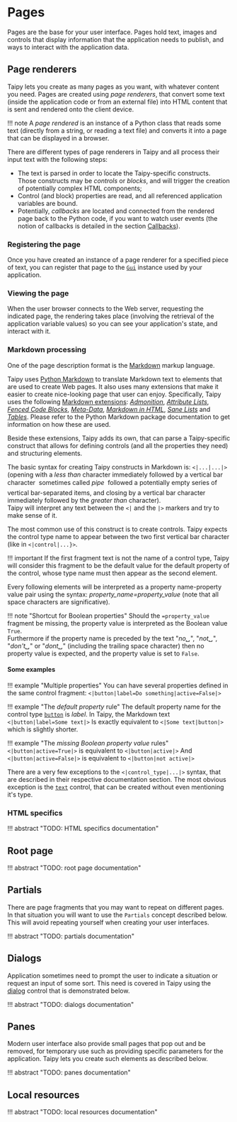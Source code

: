 # Pages

Pages are the base for your user interface. Pages hold text, images and controls that
display information that the application needs to publish, and ways to interact with
the application data.

## Page renderers

Taipy lets you create as many pages as you want, with whatever content you need.
Pages are created using _page renderers_, that convert some text (inside the application
code or from an external file) into HTML content that is sent and rendered onto the client
device.

!!! note
    A _page rendered_ is an instance of a Python class that reads some text (directly from a
    string, or reading a text file) and converts it into a page that can be displayed in a browser.

There are different types of page renderers in Taipy and all process their input text
with the following steps:

- The text is parsed in order to locate the Taipy-specific constructs. Those constructs
  may be _controls_ or _blocks_, and will trigger the creation of potentially complex HTML
  components;
- Control (and block) properties are read, and all referenced application variables are
  bound.
- Potentially, _callbacks_ are located and connected from the rendered page back to the Python code,
  if you want to watch user events (the notion of callbacks is detailed in the section [Callbacks](user_callbacks.md)).

### Registering the page

Once you have created an instance of a page renderer for a specified piece of
text, you can register that page to the [`Gui`](../reference/#taipy.gui.gui.Gui) instance
used by your application.

### Viewing the page

When the user browser connects to the Web server, requesting the indicated page,
the rendering takes place (involving the retrieval of the application variable
values) so you can see your application's state, and interact with it.

### Markdown processing

One of the page description format is the [Markdown](https://en.wikipedia.org/wiki/Markdown)
markup language.

Taipy uses [Python Markdown](https://python-markdown.github.io/) to translate Markdown
text to elements that are used to create Web pages. It also uses many extensions that
make it easier to create nice-looking page that user can enjoy. Specifically,
Taipy uses the following [Markdown extensions](https://python-markdown.github.io/extensions/):
[_Admonition_](https://python-markdown.github.io/extensions/admonition/),
[_Attribute Lists_](https://python-markdown.github.io/extensions/attr_list/),
[_Fenced Code Blocks_](https://python-markdown.github.io/extensions/fenced_code_blocks/),
[_Meta-Data_](https://python-markdown.github.io/extensions/meta_data/),
[_Markdown in HTML_](https://python-markdown.github.io/extensions/md_in_html/),
[_Sane Lists_](https://python-markdown.github.io/extensions/sane_lists/)
and [_Tables_](https://python-markdown.github.io/extensions/tables/).
Please refer to the Python Markdown package documentation to get information on how these are used.

Beside these extensions, Taipy adds its own, that can parse a Taipy-specific
construct that allows for defining controls (and all the properties they need)
and structuring elements.

The basic syntax for creating Taipy constructs in Markdown is: `<|...|...|>` (opening with a
_less than_ character immediately followed by a vertical bar character &#151; sometimes called
_pipe_ &#151; followed a potentially empty series of vertical bar-separated items, and closing
by a vertical bar character immediately followed by the _greater than_ character).<br/>Taipy
will interpret any text between the `<|` and the `|>` markers and try to make sense of it.

The most common use of this construct is to create controls. Taipy expects the control type
name to appear between the two first vertical bar character (like in `<|control|...}>`.

!!! important
    If the first fragment text is not the name of a control type, Taipy will consider this
    fragment to be the default value for the default property of the control, whose type name
    must then appear as the second element.

Every following elements will be interpreted as a property name-property value pair
using the syntax: _property\_name=property\_value_ (note that all space characters
are significative).  

!!! note "Shortcut for Boolean properties"
    Should the `=property_value` fragment be missing, the property value is interpreted as the
    Boolean value `True`.<br/>
    Furthermore if the property name is preceded by the text "_no&blank;_", "_not&blank;_",
    "_don't&blank;_" or "_dont&blank;_" (including the trailing space character) then no
    property value is expected, and the property value is set to `False`.

#### Some examples

!!! example "Multiple properties"
    You can have several properties defined in the same control fragment:
    ```
    <|button|label=Do something|active=False|>
    ```

!!! example "The _default property_ rule"
    The default property name for the control type [`button`](viselements/button.md) is _label_. In Taipy,
    the Markdown text
    ```
    <|button|label=Some text|>
    ```
    Is exactly equivalent to
    ```
    <|Some text|button|>
    ```
    which is slightly shorter.

!!! example "The _missing Boolean property value_ rules"
    ```
    <|button|active=True|>
    ```
    is equivalent to
    ```
    <|button|active|>
    ```
    And
    ```
    <|button|active=False|>
    ```
    is equivalent to
    ```
    <|button|not active|>
    ```

There are a very few exceptions to the `<|control_type|...|>` syntax, that are described
in their respective documentation section. The most obvious exception is the
[`text`](viselements/text.md) control, that can be created without even mentioning it's
type.

### HTML specifics

!!! abstract "TODO: HTML specifics documentation"

## Root page

!!! abstract "TODO: root page documentation"

## Partials

There are page fragments that you may want to repeat on different pages. In that situation
you will want to use the `Partials` concept described below. This will avoid
repeating yourself when creating your user interfaces.

!!! abstract "TODO: partials documentation"

## Dialogs

Application sometimes need to prompt the user to indicate a situation or request an
input of some sort. This need is covered in Taipy using the [dialog](user_dialogs.md)
control that is demonstrated below.

!!! abstract "TODO: dialogs documentation"

## Panes

Modern user interface also provide small pages that pop out and be removed, for
temporary use such as providing specific parameters for the application. Taipy lets
you create such elements as described below.

!!! abstract "TODO: panes documentation"

## Local resources

!!! abstract "TODO: local resources documentation"
